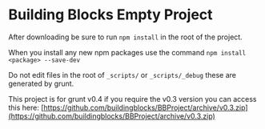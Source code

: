 Building Blocks Empty Project
=========
After downloading be sure to run `npm install` in the root of the project.

When you install any new npm packages use the command 
`npm install <package> --save-dev`

Do not edit files in the root of `_scripts/` or `_scripts/_debug` these are generated by grunt. 

This project is for grunt v0.4 if you require the v0.3 version you can access this here:
[https://github.com/buildingblocks/BBProject/archive/v0.3.zip](https://github.com/buildingblocks/BBProject/archive/v0.3.zip)
